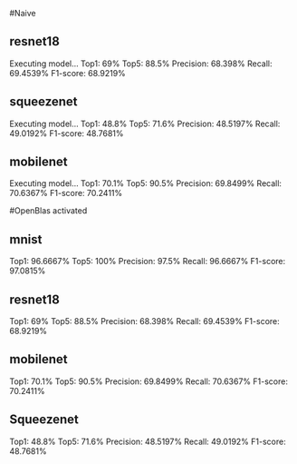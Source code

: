 

#Naive
## resnet18
Executing model...
Top1: 69%
Top5: 88.5%
Precision: 68.398%
Recall: 69.4539%
F1-score: 68.9219%


## squeezenet
Executing model...
Top1: 48.8%
Top5: 71.6%
Precision: 48.5197%
Recall: 49.0192%
F1-score: 48.7681%


## mobilenet
Executing model...
Top1: 70.1%
Top5: 90.5%
Precision: 69.8499%
Recall: 70.6367%
F1-score: 70.2411%




#OpenBlas activated

## mnist
Top1: 96.6667%
Top5: 100%
Precision: 97.5%
Recall: 96.6667%
F1-score: 97.0815%

## resnet18
Top1: 69%
Top5: 88.5%
Precision: 68.398%
Recall: 69.4539%
F1-score: 68.9219%

## mobilenet
Top1: 70.1%
Top5: 90.5%
Precision: 69.8499%
Recall: 70.6367%
F1-score: 70.2411%

## Squeezenet
Top1: 48.8%
Top5: 71.6%
Precision: 48.5197%
Recall: 49.0192%
F1-score: 48.7681%
